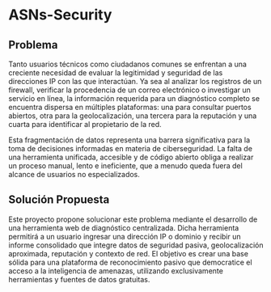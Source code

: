 # ASNs-Security

## Problema

Tanto usuarios técnicos como ciudadanos comunes se enfrentan a una creciente necesidad de evaluar la legitimidad y seguridad de las direcciones IP con las que interactúan. Ya sea al analizar los registros de un firewall, verificar la procedencia de un correo electrónico o investigar un servicio en línea, la información requerida para un diagnóstico completo se encuentra dispersa en múltiples plataformas: una para consultar puertos abiertos, otra para la geolocalización, una tercera para la reputación y una cuarta para identificar al propietario de la red.

Esta fragmentación de datos representa una barrera significativa para la toma de decisiones informadas en materia de ciberseguridad. La falta de una herramienta unificada, accesible y de código abierto obliga a realizar un proceso manual, lento e ineficiente, que a menudo queda fuera del alcance de usuarios no especializados.

## Solución Propuesta

Este proyecto propone solucionar este problema mediante el desarrollo de una herramienta web de diagnóstico centralizada. Dicha herramienta permitirá a un usuario ingresar una dirección IP o dominio y recibir un informe consolidado que integre datos de seguridad pasiva, geolocalización aproximada, reputación y contexto de red. El objetivo es crear una base sólida para una plataforma de reconocimiento pasivo que democratice el acceso a la inteligencia de amenazas, utilizando exclusivamente herramientas y fuentes de datos gratuitas.

